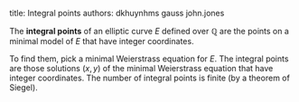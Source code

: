 title: Integral points
authors:
    dkhuynhms
    gauss
    john.jones

The **integral points** of an elliptic curve $E$ defined over $\mathbb Q$ are the points on a minimal model of $E$ that have integer coordinates. 

To find them, pick a minimal Weierstrass equation for $E.$  The integral points are those solutions $(x,y)$ of the minimal Weierstrass equation that have integer coordinates. The number of integral points is finite (by a theorem of Siegel).
